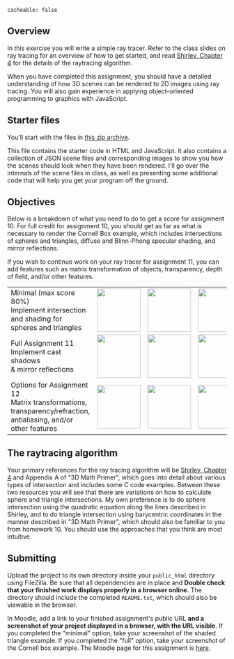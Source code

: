 ```
cacheable: false
```

## Overview

In this exercise you will write a simple ray tracer. Refer to the class slides on ray tracing for an overview of how to get started, and read [Shirley, Chapter 4](https://moodle.pugetsound.edu/moodle/mod/resource/view.php?id=340286) for the details of the raytracing algorithm.

When you have completed this assignment, you should have a detailed understanding of how 3D scenes can be rendered to 2D images using ray tracing. You will also gain experience in applying object-oriented programming to graphics with JavaScript.

## Starter files

You'll start with the files in [this zip archive](/~tmullen/cg/cs315-hwk5.zip).

This file contains the starter code in HTML and JavaScript. It also contains a collection of JSON scene files and corresponding images to show you how the scenes should look when they have been rendered. I'll go over the internals of the scene files in class, as well as presenting some additional code that will help you get your program off the ground.

## Objectives

Below is a breakdown of what you need to do to get a score for assignment 10. For full credit for assignment 10, you should get as far as what is necessary to render the Cornell Box example, which includes intersections of spheres and triangles, diffuse and Blinn-Phong specular shading, and mirror reflections.

If you wish to continue work on your ray tracer for assignment 11, you can add features such as matrix transformation of objects, transparency, depth of field, and/or other features.

<table class="center noborder pad">
<tr>
  <td>Minimal (max score 80%) <br> Implement intersection and shading for spheres and triangles</td>
  <td><img style="height:100px" src="/~tmullen/images/cg/examples/SphereTest.png"></td>
  <td><img style="height:100px" src="/~tmullen/images/cg/examples/SphereShadingTest1.png"></td>
  <td><img style="height:100px" src="/~tmullen/images/cg/examples/TriangleTest.png"></td>
  <td><img style="height:100px" src="/~tmullen/images/cg/examples/TriangleShadingTest.png"></td>
</tr>
<tr>
  <td>Full Assignment 11<br> Implement cast shadows<br>& mirror reflections</td>
  <td><img style="height:100px" src="/~tmullen/images/cg/examples/ShadowTest1.png"></td>
  <td><img style="height:100px" src="/~tmullen/images/cg/examples/ShadowTest2.png"></td>
  <td><img style="height:100px" src="/~tmullen/images/cg/examples/CornellBox.png"></td>
</tr>
  <td>Options for Assignment 12<br>Matrix transformations, transparency/refraction,
  antialiasing, and/or other features </td>
  <td><img style="height:100px" src="/~tmullen/images/cg/examples/FullTest.png"></td>
  <td><img style="height:100px" src="/~tmullen/images/cg/examples/RecursiveTest.png"></td>
  <td><img style="height:100px" src="/~tmullen/images/cg/examples/TransformationTest.png"></td>
  <td>Custom demo of feature<br>(E.g. transparency, etc)</td>
<tr>
</tr>
</table>

## The raytracing algorithm

Your primary references for the ray tracing algorithm will be [Shirley, Chapter 4](https://moodle.pugetsound.edu/moodle/mod/resource/view.php?id=340286) and Appendix A of "3D Math Primer", which goes into detail about various types of intersection and includes some C code examples. Between these two resources you will see that there are variations on how to calculate sphere and triangle intersections. My own preference is to do sphere intersection using the quadratic equation along the lines described in Shirley, and to do triangle intersection using barycentric coordinates in the manner described in "3D Math Primer", which should also be familiar to you from homework 10. You should use the approaches that you think are most intuitive.

## Submitting

Upload the project to its own directory inside your `public_html` directory using FileZilla. Be sure that all dependencies are in place and **Double check that your finished work displays properly in a browser online.** The directory should include the completed `README.txt`, which should also be viewable in the browser.

In Moodle, add a link to your finished assignment's public URL **and a screenshot of your project displayed in a browser, with the URL visible**. If you completed the "minimal" option, take your screenshot of the shaded triangle example. If you completed the "full" option, take your screenshot of the Cornell box example.
The Moodle page for this assignment is [here](https://moodle.pugetsound.edu/moodle/mod/assign/view.php?id=340425).
